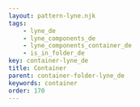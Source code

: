 ```yaml
---
layout: pattern-lyne.njk
tags: 
    - lyne_de
    - lyne_components_de
    - lyne_components_container_de
    - is_in_folder_de
key: container-lyne_de
title: Container
parent: container-folder-lyne_de
keywords: container
order: 170
---
```


